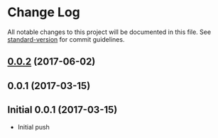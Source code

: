 # Change Log

All notable changes to this project will be documented in this file. See [standard-version](https://github.com/conventional-changelog/standard-version) for commit guidelines.

<a name="0.0.2"></a>
## [0.0.2](https://github.com/sayuthisobri/ng2-msms-utils/compare/v0.0.1...v0.0.2) (2017-06-02)



<a name="0.0.1"></a>
## 0.0.1 (2017-03-15)



<a name="0.0.1"></a>
## Initial 0.0.1 (2017-03-15)
* Initial push
